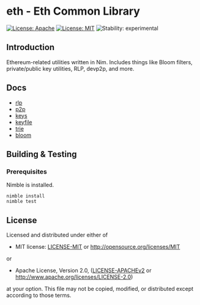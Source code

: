 # eth - Eth Common Library 

[![License: Apache](https://img.shields.io/badge/License-Apache%202.0-blue.svg)](https://opensource.org/licenses/Apache-2.0)
[![License: MIT](https://img.shields.io/badge/License-MIT-blue.svg)](https://opensource.org/licenses/MIT)
![Stability: experimental](https://img.shields.io/badge/stability-experimental-orange.svg)

## Introduction

Ethereum-related utilities written in Nim. Includes things like Bloom filters, private/public key utilities, RLP, devp2p, and more.

## Docs

- [rlp](doc/rlp.md)
- [p2p](doc/p2p.md)
- [keys](doc/keys.md)
- [keyfile](doc/keyfile.md)
- [trie](doc/trie.md)
- [bloom](doc/bloom.md)

## Building & Testing

### Prerequisites

Nimble is installed.

```
nimble install
nimble test
```

## License

Licensed and distributed under either of

* MIT license: [LICENSE-MIT](LICENSE-MIT) or http://opensource.org/licenses/MIT

or

* Apache License, Version 2.0, ([LICENSE-APACHEv2](LICENSE-APACHEv2) or http://www.apache.org/licenses/LICENSE-2.0)

at your option. This file may not be copied, modified, or distributed except according to those terms.
